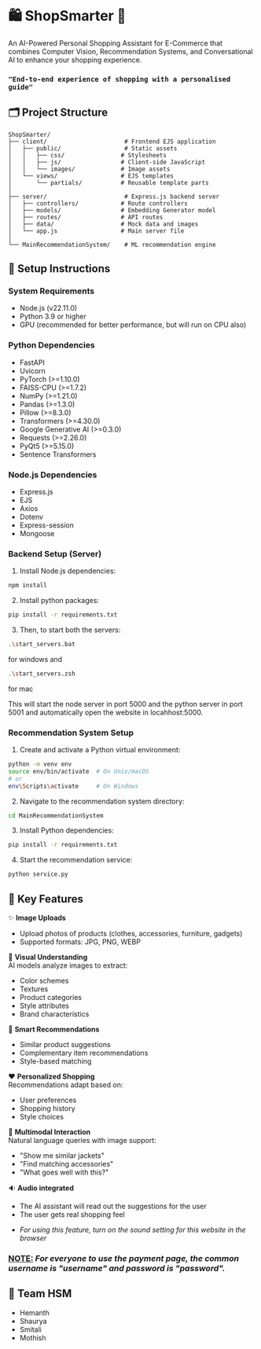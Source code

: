 # 🛍️ ShopSmarter 🧠

An AI-Powered Personal Shopping Assistant for E-Commerce that combines Computer Vision, Recommendation Systems, and Conversational AI to enhance your shopping experience.

### `"End-to-end experience of shopping with a personalised guide"`

## 🗂️ Project Structure

```
ShopSmarter/
├── client/                      # Frontend EJS application
│   ├── public/                  # Static assets
│   │   ├── css/                # Stylesheets
│   │   ├── js/                 # Client-side JavaScript
│   │   └── images/             # Image assets
│   └── views/                  # EJS templates
│       └── partials/           # Reusable template parts
│
├── server/                      # Express.js backend server
│   ├── controllers/            # Route controllers
│   ├── models/                 # Embedding Generator model
│   ├── routes/                 # API routes
│   ├── data/                   # Mock data and images
│   └── app.js                  # Main server file
│
└── MainRecommendationSystem/    # ML recommendation engine
```

## 🚀 Setup Instructions

### System Requirements

-    Node.js (v22.11.0)
-    Python 3.9 or higher
-    GPU (recommended for better performance, but will run on CPU also)

### Python Dependencies

-    FastAPI
-    Uvicorn
-    PyTorch (>=1.10.0)
-    FAISS-CPU (>=1.7.2)
-    NumPy (>=1.21.0)
-    Pandas (>=1.3.0)
-    Pillow (>=8.3.0)
-    Transformers (>=4.30.0)
-    Google Generative AI (>=0.3.0)
-    Requests (>=2.26.0)
-    PyQt5 (>=5.15.0)
-    Sentence Transformers

### Node.js Dependencies

-    Express.js
-    EJS
-    Axios
-    Dotenv
-    Express-session
-    Mongoose

### Backend Setup (Server)

1. Install Node.js dependencies:

```bash
npm install
```

2. Install python packages:

```bash
pip install -r requirements.txt
```

3. Then, to start both the servers:

```bash
.\start_servers.bat
```

for windows and

```bash
.\start_servers.zsh
```

for mac

This will start the node server in port 5000 and the python server in port 5001 and automatically open the website in locahhost:5000.

### Recommendation System Setup

1. Create and activate a Python virtual environment:

```bash
python -m venv env
source env/bin/activate  # On Unix/macOS
# or
env\Scripts\activate     # On Windows
```

2. Navigate to the recommendation system directory:

```bash
cd MainRecommendationSystem
```

3. Install Python dependencies:

```bash
pip install -r requirements.txt
```

4. Start the recommendation service:

```bash
python service.py
```

## 🎯 Key Features

✨ **Image Uploads**

-    Upload photos of products (clothes, accessories, furniture, gadgets)
-    Supported formats: JPG, PNG, WEBP

🧠 **Visual Understanding**  
AI models analyze images to extract:

-    Color schemes
-    Textures
-    Product categories
-    Style attributes
-    Brand characteristics

🔁 **Smart Recommendations**

-    Similar product suggestions
-    Complementary item recommendations
-    Style-based matching

❤️ **Personalized Shopping**  
Recommendations adapt based on:

-    User preferences
-    Shopping history
-    Style choices

💬 **Multimodal Interaction**  
Natural language queries with image support:

-    "Show me similar jackets"
-    "Find matching accessories"
-    "What goes well with this?"

🔉 **Audio integrated**

-    The AI assistant will read out the suggestions for the user
-    The user gets real shopping feel

*    <i> For using this feature, turn on the sound setting for this website in the browser</i>

### <b><u>NOTE:</b></u> <i>For everyone to use the payment page, the common username is "username" and password is "password".</i>

## 👥 Team HSM

-    Hemanth
-    Shaurya
-    Smitali
-    Mothish
